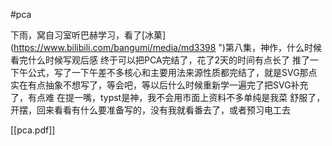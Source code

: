 #pca 

下雨，窝自习室听巴赫学习，看了[冰菓](https://www.bilibili.com/bangumi/media/md3398 ")第八集，神作，什么时候看完什么时候写观后感
终于可以把PCA完结了，花了2天的时间有点长了
推了一下午公式，写了一下午差不多核心和主要用法来源性质都完结了，就是SVG那点实在有点抽象不想写了，等会吧，等以后什么时候重新学一遍完了把SVG补充了，有点难
在提一嘴，typst是神，我不会用市面上资料不多单纯是我菜
舒服了，开摆，回来看看有什么要准备写的，没有我就看番去了，或者预习电工去

[[pca.pdf]]
